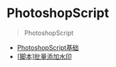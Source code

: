 # PhotoshopScript

> PhotoshopScript

  - [PhotoshopScript基础](PhotoshopScript/ps-base.md)
  - [[脚本]批量添加水印](PhotoshopScript/ps-add-watermark.md)
